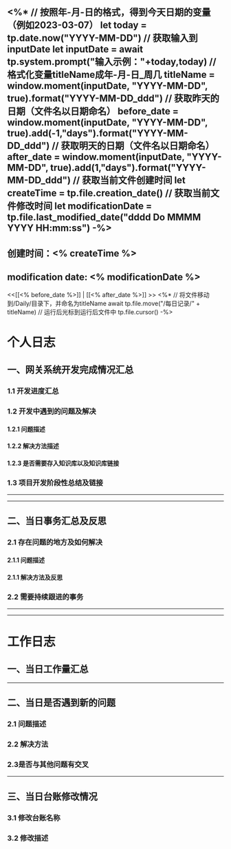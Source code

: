 
<%*
// 按照年-月-日的格式，得到今天日期的变量（例如2023-03-07）
let today = tp.date.now("YYYY-MM-DD")
// 获取输入到inputDate
let inputDate = await tp.system.prompt("输入示例："+today,today)
// 格式化变量titleName成年-月-日_周几
titleName = window.moment(inputDate, "YYYY-MM-DD", true).format("YYYY-MM-DD_ddd")
// 获取昨天的日期（文件名以日期命名）
before_date = window.moment(inputDate, "YYYY-MM-DD", true).add(-1,"days").format("YYYY-MM-DD_ddd")
// 获取明天的日期（文件名以日期命名）
after_date = window.moment(inputDate, "YYYY-MM-DD", true).add(1,"days").format("YYYY-MM-DD_ddd")
// 获取当前文件创建时间
let createTime = tp.file.creation_date()
// 获取当前文件修改时间
let modificationDate = tp.file.last_modified_date("dddd Do MMMM YYYY HH:mm:ss")
-%>
--- 
## 创建时间：<% createTime %>
modification date: <% modificationDate %>
--- 

<<[[<% before_date %>]] | [[<% after_date %>]] >>
<%*
// 将文件移动到/Daily/目录下，并命名为titleName
await tp.file.move("/每日记录/" + titleName)
// 运行后光标到运行后文件中
tp.file.cursor()
-%>

# 个人日志
## 一、网关系统开发完成情况汇总
### 1.1 开发进度汇总

### 1.2 开发中遇到的问题及解决
#### 1.2.1 问题描述

#### 1.2.2 解决方法描述

#### 1.2.3 是否需要存入知识库以及知识库链接





### 1.3 项目开发阶段性总结及链接

--- 

--- 
## 二、当日事务汇总及反思
### 2.1 存在问题的地方及如何解决
#### 2.1.1 问题描述
#### 2.1.1 解决方法及反思

### 2.2 需要持续跟进的事务


--- 

--- 
# 工作日志
## 一、当日工作量汇总
--- 
## 二、当日是否遇到新的问题
### 2.1 问题描述



### 2.2 解决方法


### 2.3是否与其他问题有交叉

---
##  三、当日台账修改情况
### 3.1 修改台账名称

### 3.2 修改描述

